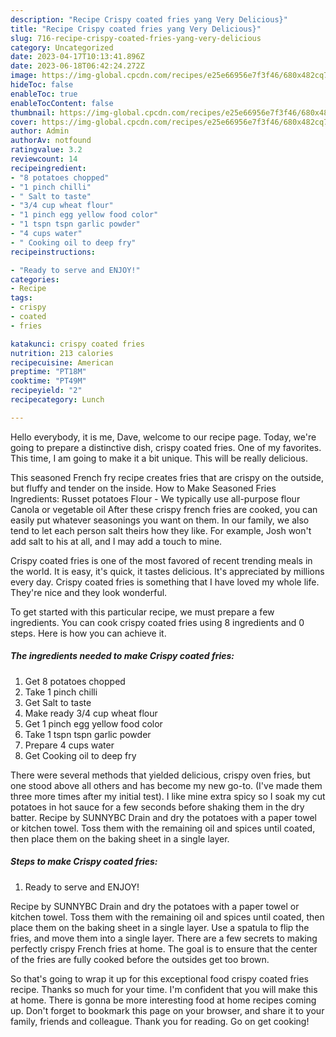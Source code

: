 ```yaml
---
description: "Recipe Crispy coated fries yang Very Delicious}"
title: "Recipe Crispy coated fries yang Very Delicious}"
slug: 716-recipe-crispy-coated-fries-yang-very-delicious
category: Uncategorized
date: 2023-04-17T10:13:41.896Z
date: 2023-06-18T06:42:24.272Z
image: https://img-global.cpcdn.com/recipes/e25e66956e7f3f46/680x482cq70/crispy-coated-fries-recipe-main-photo.jpg
hideToc: false
enableToc: true
enableTocContent: false
thumbnail: https://img-global.cpcdn.com/recipes/e25e66956e7f3f46/680x482cq70/crispy-coated-fries-recipe-main-photo.jpg
cover: https://img-global.cpcdn.com/recipes/e25e66956e7f3f46/680x482cq70/crispy-coated-fries-recipe-main-photo.jpg
author: Admin
authorAv: notfound
ratingvalue: 3.2
reviewcount: 14
recipeingredient:
- "8 potatoes chopped"
- "1 pinch chilli"
- " Salt to taste"
- "3/4 cup wheat flour"
- "1 pinch egg yellow food color"
- "1 tspn tspn garlic powder"
- "4 cups water"
- " Cooking oil to deep fry"
recipeinstructions:

- "Ready to serve and ENJOY!"
categories:
- Recipe
tags:
- crispy
- coated
- fries

katakunci: crispy coated fries 
nutrition: 213 calories
recipecuisine: American
preptime: "PT18M"
cooktime: "PT49M"
recipeyield: "2"
recipecategory: Lunch

---
```



Hello everybody, it is me, Dave, welcome to our recipe page. Today, we're going to prepare a distinctive dish, crispy coated fries. One of my favorites. This time, I am going to make it a bit unique. This will be really delicious.

This seasoned French fry recipe creates fries that are crispy on the outside, but fluffy and tender on the inside. How to Make Seasoned Fries Ingredients: Russet potatoes Flour - We typically use all-purpose flour Canola or vegetable oil After these crispy french fries are cooked, you can easily put whatever seasonings you want on them. In our family, we also tend to let each person salt theirs how they like. For example, Josh won&#39;t add salt to his at all, and I may add a touch to mine.

Crispy coated fries is one of the most favored of recent trending meals in the world. It is easy, it's quick, it tastes delicious. It's appreciated by millions every day. Crispy coated fries is something that I have loved my whole life. They're nice and they look wonderful.


To get started with this particular recipe, we must prepare a few ingredients. You can cook crispy coated fries using 8 ingredients and 0 steps. Here is how you can achieve it.

<!--inarticleads1-->

##### The ingredients needed to make Crispy coated fries:

1. Get 8 potatoes chopped
1. Take 1 pinch chilli
1. Get  Salt to taste
1. Make ready 3/4 cup wheat flour
1. Get 1 pinch egg yellow food color
1. Take 1 tspn tspn garlic powder
1. Prepare 4 cups water
1. Get  Cooking oil to deep fry


There were several methods that yielded delicious, crispy oven fries, but one stood above all others and has become my new go-to. (I&#39;ve made them three more times after my initial test). I like mine extra spicy so I soak my cut potatoes in hot sauce for a few seconds before shaking them in the dry batter. Recipe by SUNNYBC Drain and dry the potatoes with a paper towel or kitchen towel. Toss them with the remaining oil and spices until coated, then place them on the baking sheet in a single layer. 

<!--inarticleads2-->

##### Steps to make Crispy coated fries:


1. Ready to serve and ENJOY!

Recipe by SUNNYBC Drain and dry the potatoes with a paper towel or kitchen towel. Toss them with the remaining oil and spices until coated, then place them on the baking sheet in a single layer. Use a spatula to flip the fries, and move them into a single layer. There are a few secrets to making perfectly crispy French fries at home. The goal is to ensure that the center of the fries are fully cooked before the outsides get too brown. 

So that's going to wrap it up for this exceptional food crispy coated fries recipe. Thanks so much for your time. I'm confident that you will make this at home. There is gonna be more interesting food at home recipes coming up. Don't forget to bookmark this page on your browser, and share it to your family, friends and colleague. Thank you for reading. Go on get cooking!
